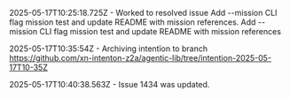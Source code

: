 2025-05-17T10:25:18.725Z - Worked to resolved issue Add --mission CLI flag mission test and update README with mission references. Add --mission CLI flag mission test and update README with mission references

2025-05-17T10:35:54Z - Archiving intentïon to branch https://github.com/xn-intenton-z2a/agentic-lib/tree/intention-2025-05-17T10-35Z

2025-05-17T10:40:38.563Z - Issue 1434 was updated.

